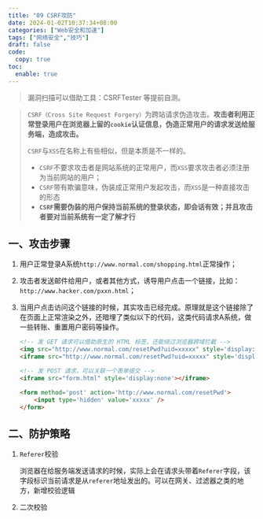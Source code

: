 ```yaml
---
title: "09 CSRF攻防"
date: 2024-01-02T10:37:34+08:00
categories: ["Web安全和加速"]
tags: ["网络安全","技巧"]
draft: false
code:
  copy: true
toc:
  enable: true
---
```


> 漏洞扫描可以借助工具：CSRFTester 等提前自测。

> `CSRF（Cross Site Request Forgery）`为跨站请求伪造攻击。**攻击者利用正常登录用户在浏览器上留的`cookie`认证信息，伪造正常用户的请求发送给服务端，造成攻击。**
>
> `CSRF`与`XSS`在名称上有些相似，但是本质是不一样的。
>
> - `CSRF`不要求攻击者是网站系统的正常用户，而`XSS`要求攻击者必须注册为当前网站的用户；
> - `CSRF`带有欺骗意味，伪装成正常用户发起攻击，而`XSS`是一种直接攻击的形态
> - **`CSRF`需要伪装的用户保持当前系统的登录状态，即会话有效；并且攻击者要对当前系统有一定了解才行**

## 一、攻击步骤

1. 用户正常登录A系统`http://www.normal.com/shopping.html`正常操作；

2. 攻击者发送邮件给用户，或者其他方式，诱导用户点击一个链接，比如：`http://www.hacker.com/pxxn.html`；

3. 当用户点击访问这个链接的时候，其实攻击已经完成。原理就是这个链接除了在页面上正常渲染之外，还暗埋了类似以下的代码，这类代码请求A系统，做一些转账、重置用户密码等操作。

   ```html
   <!-- 发 GET 请求可以借助原生的 HTML 标签，还能绕过浏览器跨域拦截 -->
   <img src="http://www.normal.com/resetPwd?uid=xxxxx" style='display: none;'/>
   <iframe src="http://www.normal.com/resetPwd?uid=xxxxx" style='display: none;'/>
   ```

   ```html
   <!-- 发 POST 请求，可以关联一个表单提交 -->
   <iframe src="form.html" style='display:none'></iframe>
   
   <form method='post' action='http://www.normal.com/resetPwd'>
       <input type='hidden' value='xxxxx' />
   </form>
   ```

## 二、防护策略

1. `Referer`校验

   浏览器在给服务端发送请求的时候，实际上会在请求头带着`Referer`字段，该字段标识当前请求是从`referer`地址发出的。可以在网关、过滤器之类的地方，新增校验逻辑

2. 二次校验
